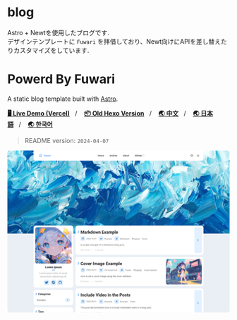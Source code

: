 # blog
Astro + Newtを使用したブログです.  
デザインテンプレートに `Fuwari` を拝借しており、Newt向けにAPIを差し替えたりカスタマイズをしています.

# Powerd By Fuwari

A static blog template built with [Astro](https://astro.build).

[**🖥️ Live Demo (Vercel)**](https://fuwari.vercel.app)&nbsp;&nbsp;&nbsp;/&nbsp;&nbsp;&nbsp;
[**📦 Old Hexo Version**](https://github.com/saicaca/hexo-theme-vivia)&nbsp;&nbsp;&nbsp;/&nbsp;&nbsp;&nbsp;
[**🌏 中文**](https://github.com/saicaca/fuwari/blob/main/README.zh-CN.md)&nbsp;&nbsp;&nbsp;/&nbsp;&nbsp;&nbsp;
[**🌏 日本語**](https://github.com/saicaca/fuwari/blob/main/README.ja-JP.md)&nbsp;&nbsp;&nbsp;/&nbsp;&nbsp;&nbsp;
[**🌏 한국어**](https://github.com/saicaca/fuwari/blob/main/README.ko.md)

> README version: `2024-04-07`

![Preview Image](https://raw.githubusercontent.com/saicaca/resource/main/fuwari/home.png)

